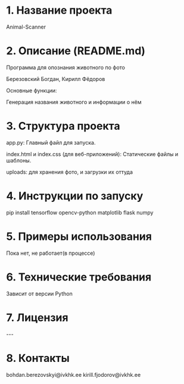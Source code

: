 <h1>1. Название проекта</h1>
Animal-Scanner
<h1>2. Описание (README.md)</h1>
<p>Программа для опознания животного по фото</p>
<p>Березовский Богдан, Кирилл Фёдоров</p>
<p>Основные функции:</p>
<p>Генерация названия животного и информации о нём</p>
<h1>3. Структура проекта</h1>
<p>app.py: Главный файл для запуска.</p>
<p>index.html и index.css (для веб-приложений): Статические файлы и шаблоны.</p>
<p>uploads: для хранения фото, и загрузки их оттуда</p>
<h1>4. Инструкции по запуску</h1>
<p>pip install tensorflow opencv-python matplotlib flask numpy</p>
<h1>5. Примеры использования</h1>
<p>Пока нет, не работает(в процессе)</p>
<h1>6. Технические требования</h1>
<p>Зависит от версии Python</p>
<h1>7. Лицензия</h1>
---
<h1>8. Контакты</h1>
bohdan.berezovskyi@ivkhk.ee
kirill.fjodorov@ivkhk.ee
